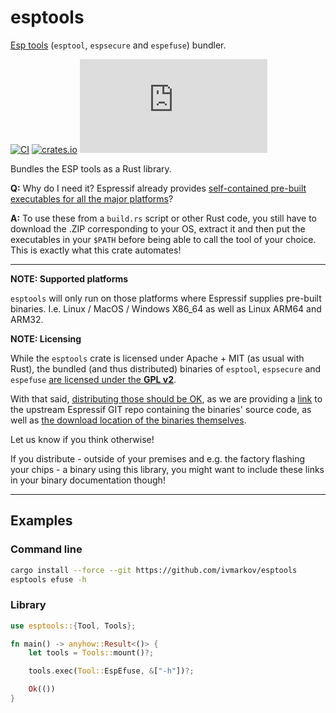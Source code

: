 # esptools

[Esp tools](https://github.com/espressif/esptool) (`esptool`, `espsecure` and `espefuse`) bundler.

[![CI](https://github.com/ivmarkov/esptools/actions/workflows/ci.yml/badge.svg)](https://github.com/ivmarkov/esptools/actions/workflows/ci.yml)
[![crates.io](https://img.shields.io/crates/v/esptools.svg)](https://crates.io/crates/esptools)
[![Matrix](https://img.shields.io/matrix/esp-rs:matrix.org?label=join%20matrix&color=BEC5C9&logo=matrix)](https://matrix.to/#/#esp-rs:matrix.org)

Bundles the ESP tools as a Rust library.

**Q:** Why do I need it? Espressif already provides [self-contained pre-built executables for all the major platforms](https://github.com/espressif/esptool/releases/tag/v4.8.1)?

**A:** To use these from a `build.rs` script or other Rust code, you still have to download the .ZIP corresponding to your OS, extract it
   and then put the executables in your `$PATH` before being able to call the tool of your choice.
   This is exactly what this crate automates!

---
**NOTE: Supported platforms**

`esptools` will only run on those platforms where Espressif supplies pre-built binaries. I.e. Linux / MacOS / Windows X86_64 as well as Linux ARM64 and ARM32.

**NOTE: Licensing**

While the `esptools` crate is licensed under Apache + MIT (as usual with Rust), the bundled (and thus distributed) binaries of `esptool`, `espsecure` and `espefuse` [are licensed under the **GPL v2**](https://github.com/espressif/esptool/blob/master/LICENSE).

With that said, [distributing those should be OK](https://www.reddit.com/r/opensource/comments/nok8lg/include_binaries_of_a_gpl_licensed_program/), as we are providing a [link](https://github.com/espressif/esptool) to the upstream Espressif GIT repo containing the binaries' source code, as well as [the download location of the binaries themselves](https://github.com/espressif/esptool/releases/tag/v4.8.1).

Let us know if you think otherwise!

If you distribute - outside of your premises and e.g. the factory flashing your chips - a binary using this library, you might want to include these links in your binary documentation though!

---

## Examples

### Command line

```sh
cargo install --force --git https://github.com/ivmarkov/esptools
esptools efuse -h
```

### Library

```rust
use esptools::{Tool, Tools};

fn main() -> anyhow::Result<()> {
    let tools = Tools::mount()?;

    tools.exec(Tool::EspEfuse, &["-h"])?;

    Ok(())
}
```
